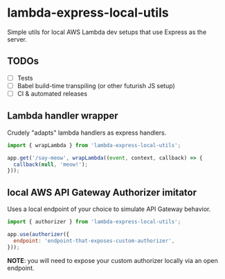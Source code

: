 # lambda-express-local-utils

Simple utils for local AWS Lambda dev setups that use Express as the server.

## TODOs

- [ ] Tests
- [ ] Babel build-time transpiling (or other futurish JS setup)
- [ ] CI & automated releases

## Lambda handler wrapper

Crudely "adapts" lambda handlers as express handlers.

```js
import { wrapLambda } from 'lambda-express-local-utils';

app.get('/say-meow', wrapLambda((event, context, callback) => {
  callback(null, 'meow!');
}));
```

## local AWS API Gateway Authorizer imitator

Uses a local endpoint of your choice to simulate API Gateway behavior.

```js
import { authorizer } from 'lambda-express-local-utils';

app.use(authorizer({
  endpoint: 'endpoint-that-exposes-custom-authorizer',
}));
```

**NOTE**: you will need to expose your custom authorizer locally via an open endpoint.

